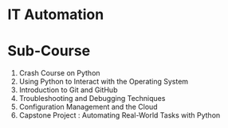 # IT Automation

# Sub-Course

1. Crash Course on Python
2. Using Python to Interact with the Operating System
3. Introduction to Git and GitHub
4. Troubleshooting and Debugging Techniques
5. Configuration Management and the Cloud
6. Capstone Project : Automating Real-World Tasks with Python
